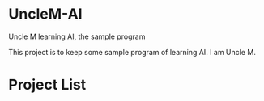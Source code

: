# UncleM-AI
Uncle M learning AI, the sample program

This project is to keep some sample program of learning AI.
I am Uncle M.

# Project List
